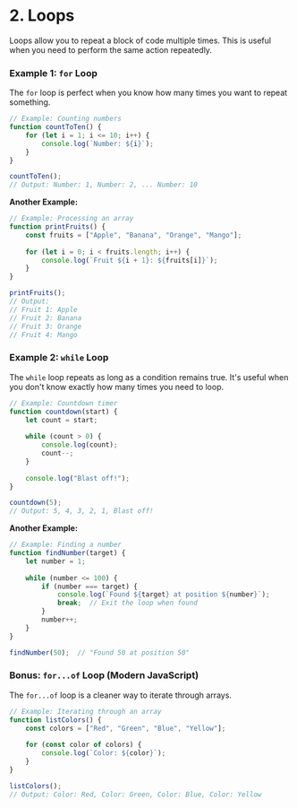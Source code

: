 # 2. Loops

Loops allow you to repeat a block of code multiple times. This is useful when you need to perform the same action repeatedly.

### Example 1: `for` Loop

The `for` loop is perfect when you know how many times you want to repeat something.

```javascript
// Example: Counting numbers
function countToTen() {
    for (let i = 1; i <= 10; i++) {
        console.log(`Number: ${i}`);
    }
}

countToTen();
// Output: Number: 1, Number: 2, ... Number: 10
```

**Another Example:**

```javascript
// Example: Processing an array
function printFruits() {
    const fruits = ["Apple", "Banana", "Orange", "Mango"];
    
    for (let i = 0; i < fruits.length; i++) {
        console.log(`Fruit ${i + 1}: ${fruits[i]}`);
    }
}

printFruits();
// Output:
// Fruit 1: Apple
// Fruit 2: Banana
// Fruit 3: Orange
// Fruit 4: Mango
```

### Example 2: `while` Loop

The `while` loop repeats as long as a condition remains true. It's useful when you don't know exactly how many times you need to loop.

```javascript
// Example: Countdown timer
function countdown(start) {
    let count = start;
    
    while (count > 0) {
        console.log(count);
        count--;
    }
    
    console.log("Blast off!");
}

countdown(5);
// Output: 5, 4, 3, 2, 1, Blast off!
```

**Another Example:**

```javascript
// Example: Finding a number
function findNumber(target) {
    let number = 1;
    
    while (number <= 100) {
        if (number === target) {
            console.log(`Found ${target} at position ${number}`);
            break;  // Exit the loop when found
        }
        number++;
    }
}

findNumber(50);  // "Found 50 at position 50"
```

### Bonus: `for...of` Loop (Modern JavaScript)

The `for...of` loop is a cleaner way to iterate through arrays.

```javascript
// Example: Iterating through an array
function listColors() {
    const colors = ["Red", "Green", "Blue", "Yellow"];
    
    for (const color of colors) {
        console.log(`Color: ${color}`);
    }
}

listColors();
// Output: Color: Red, Color: Green, Color: Blue, Color: Yellow
```